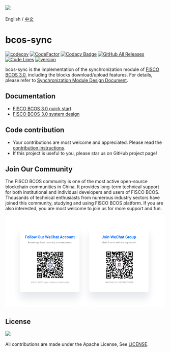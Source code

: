 ![](https://github.com/FISCO-BCOS/FISCO-BCOS/raw/master/docs/images/FISCO_BCOS_Logo.svg?sanitize=true)

English / [中文](doc/README_CN.md)
# bcos-sync

[![codecov](https://codecov.io/gh/FISCO-BCOS/bcos-sync/branch/master/graph/badge.svg)](https://codecov.io/gh/FISCO-BCOS/bcos-sync)
[![CodeFactor](https://www.codefactor.io/repository/github/fisco-bcos/bcos-sync/badge)](https://www.codefactor.io/repository/github/fisco-bcos/bcos-sync)
[![Codacy Badge](https://api.codacy.com/project/badge/Grade/08552871ee104fe299b00bc79f8a12b9)](https://www.codacy.com/app/fisco-dev/FISCO-BCOS?utm_source=github.com&amp;utm_medium=referral&amp;utm_content=FISCO-BCOS/bcos-sync&amp;utm_campaign=Badge_Grade)
[![GitHub All Releases](https://img.shields.io/github/downloads/FISCO-BCOS/bcos-sync/total.svg)](https://github.com/FISCO-BCOS/bcos-sync)
[![Code Lines](https://tokei.rs/b1/github/FISCO-BCOS/bcos-sync?category=code)](https://github.com/FISCO-BCOS/bcos-sync)
[![version](https://img.shields.io/github/tag/FISCO-BCOS/bcos-sync.svg)](https://github.com/FISCO-BCOS/bcos-sync/releases/latest)

bcos-sync is the implementation of the synchronization module of [FISCO BCOS 3.0](https://github.com/FISCO-BCOS/bcos-tars-services), including the blocks download/upload features. For details, please refer to [Synchronization Module Design Document](TODO.html).

## Documentation

- [FISCO BCOS 3.0 quick start](https://fisco-bcos-documentation.readthedocs.io/zh_CN/latest/docs/installation.html)
- [FISCO BCOS 3.0 system design](https://TODO.html)

## Code contribution

- Your contributions are most welcome and appreciated. Please read the [contribution instructions](https://mp.weixin.qq.com/s/_w_auH8X4SQQWO3lhfNrbQ).
- If this project is useful to you, please star us on GitHub project page!

## Join Our Community

The FISCO BCOS community is one of the most active open-source blockchain communities in China. It provides long-term technical support for both institutional and individual developers and users of FISCO BCOS. Thousands of technical enthusiasts from numerous industry sectors have joined this community, studying and using FISCO BCOS platform. If you are also interested, you are most welcome to join us for more support and fun.

![](https://raw.githubusercontent.com/FISCO-BCOS/LargeFiles/master/images/QR_image_en.png)

## License

[![](https://img.shields.io/github/license/FISCO-BCOS/bcos-sync.svg)](./LICENSE)

All contributions are made under the Apache License, See [LICENSE](./LICENSE).